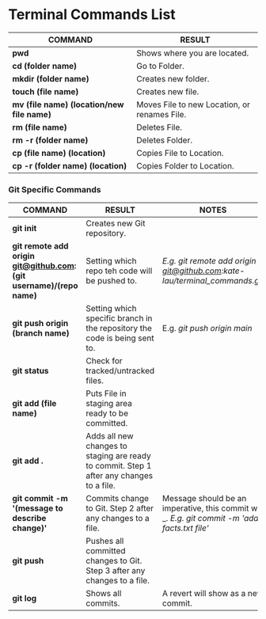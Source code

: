 # Terminal Commands List
| COMMAND | RESULT |
| -------------- | -------------- |
| **pwd** | Shows where you are located. |
| **cd (folder name)** | Go to Folder. |
| **mkdir (folder name)** | Creates new folder. |
| **touch (file name)** | Creates new file. |
|**mv (file name) (location/new file name)** | Moves File to new Location, or renames File.
| **rm (file name)** | Deletes File. |
| **rm -r (folder name)** | Deletes Folder. |
| **cp (file name) (location)** | Copies File to Location. |
| **cp -r (folder name) (location)** | Copies Folder to Location. |

### Git Specific Commands

| COMMAND | RESULT | NOTES
| -------------- | -------------- | -------------- |
| **git init** | Creates new Git repository. |
| **git remote add origin git@github.com:(git username)/(repo name)** | Setting which repo teh code will be pushed to. | *E.g. git remote add origin git@github.com:kate-lau/terminal_commands.git*
| **git push origin (branch name)** | Setting which specific branch in the repository the code is being sent to. | E.g. *git push origin main* |
| **git status** | Check for tracked/untracked files. |
| **git add (file name)** | Puts File in staging area ready to be committed. |
| **git add .** | Adds all new changes to staging are ready to commit. Step 1 after any changes to a file. |
| **git commit -m '(message to describe change)'** | Commits change to Git. Step 2 after any changes to a file.| Message should be an imperative, this commit will _. *E.g. git commit -m 'add facts.txt file'* |
|**git push** | Pushes all committed changes to Git. Step 3 after any changes to a file. |
|**git log** | Shows all commits. | A revert will show as a new commit. |